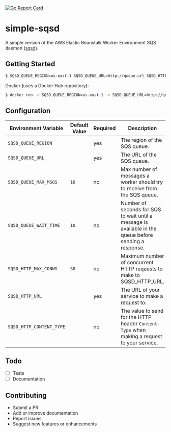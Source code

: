 [![Go Report Card](https://goreportcard.com/badge/github.com/fterrag/simple-sqsd)](https://goreportcard.com/report/github.com/fterrag/simple-sqsd)

# simple-sqsd

A simple version of the AWS Elastic Beanstalk Worker Environment SQS daemon ([sqsd](https://docs.aws.amazon.com/elasticbeanstalk/latest/dg/using-features-managing-env-tiers.html#worker-daemon)).

## Getting Started

```bash
$ SQSD_QUEUE_REGION=us-east-1 SQSD_QUEUE_URL=http://queue.url SQSD_HTTP_URL=http://service.url/endpoint go run cmd/simplesqsd/simplesqsd.go
```

Docker (uses a Docker Hub repository):
```bash
$ docker run -e SQSD_QUEUE_REGION=us-east-1 -e SQSD_QUEUE_URL=http://queue.url -e SQSD_HTTP_URL=http://service.url/endpoint fterrag/simple-sqsd:latest
```

## Configuration

| **Environment Variable**                | **Default Value**  | **Required**                       | **Description**                                                                                        |
|-----------------------------------------|--------------------|------------------------------------|--------------------------------------------------------------------------------------------------------|
| `SQSD_QUEUE_REGION`                     |                    | yes                                | The region of the SQS queue.                                                                           |
| `SQSD_QUEUE_URL`                        |                    | yes                                | The URL of the SQS queue.                                                                              |
| `SQSD_QUEUE_MAX_MSGS`                   | `10`               | no                                 | Max number of messages a worker should try to receive from the SQS queue.                              |
| `SQSD_QUEUE_WAIT_TIME`                  | `10`               | no                                 | Number of seconds for SQS to wait until a message is available in the queue before sending a response. |
| `SQSD_HTTP_MAX_CONNS`                   | `50`               | no                                 | Maximum number of concurrent HTTP requests to make to SQSD_HTTP_URL.                                   |
| `SQSD_HTTP_URL`                         |                    | yes                                | The URL of your service to make a request to.                                                          |
| `SQSD_HTTP_CONTENT_TYPE`                |                    | no                                 | The value to send for the HTTP header `Content-Type` when making a request to your service.            |

## Todo

- [ ] Tests
- [ ] Documentation

## Contributing

* Submit a PR
* Add or improve documentation
* Report issues
* Suggest new features or enhancements
